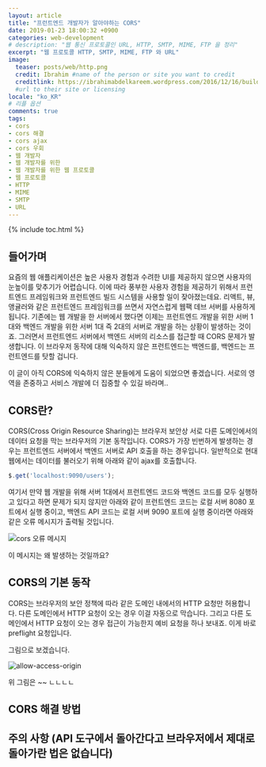 ```yaml
---
layout: article
title: "프런트엔드 개발자가 알아야하는 CORS"
date: 2019-01-23 18:00:32 +0900
categories: web-development
# description: "웹 통신 프로토콜인 URL, HTTP, SMTP, MIME, FTP 을 정리"
excerpt: "웹 프로토콜 HTTP, SMTP, MIME, FTP 와 URL"
image:
  teaser: posts/web/http.png
  credit: Ibrahim #name of the person or site you want to credit
  creditlink: https://ibrahimabdelkareem.wordpress.com/2016/12/16/building-n-tier-restful-api-using-asp-net-web-api-2-part-2-more-about-http-protocol/
  #url to their site or licensing
locale: "ko_KR"
# 리플 옵션
comments: true
tags:
- cors
- cors 해결
- cors ajax
- cors 우회
- 웹 개발자
- 웹 개발자를 위한
- 웹 개발자를 위한 웹 프로토콜
- 웹 프로토콜
- HTTP
- MIME
- SMTP
- URL
---
```

{% include toc.html %}

## 들어가며

요즘의 웹 애플리케이션은 높은 사용자 경험과 수려한 UI를 제공하지 않으면 사용자의 눈높이를 맞추기가 어렵습니다. 이에 따라 풍부한 사용자 경험을 제공하기 위해서 프런트엔드 프레임워크와 프런트엔드 빌드 시스템을 사용할 일이 잦아졌는데요. 리액트, 뷰, 앵귤러와 같은 프런트엔드 프레임워크를 쓰면서 자연스럽게 웹팩 데브 서버를 사용하게 됩니다. 기존에는 웹 개발을 한 서버에서 했다면 이제는 프런트엔드 개발을 위한 서버 1대와 백엔드 개발을 위한 서버 1대 즉 2대의 서버로 개발을 하는 상황이 발생하는 것이죠. 그러면서 프런트엔드 서버에서 백엔드 서버의 리소스를 접근할 때 CORS 문제가 발생합니다. 이 브라우저 동작에 대해 익숙하지 않은 프런트엔드는 백엔드를, 백엔드는 프런트엔드를 탓할 겁니다.

이 글이 아직 CORS에 익숙하지 않은 분들에게 도움이 되었으면 좋겠습니다. 서로의 영역을 존중하고 서비스 개발에 더 집중할 수 있길 바라며..

## CORS란?

CORS(Cross Origin Resource Sharing)는 브라우저 보안상 서로 다른 도메인에서의 데이터 요청을 막는 브라우저의 기본 동작입니다. CORS가 가장 빈번하게 발생하는 경우는 프런트엔드 서버에서 백엔드 서버로 API 호출을 하는 경우입니다. 일반적으로 현대 웹에서는 데이터를 불러오기 위해 아래와 같이 ajax를 호출합니다.

```js
$.get('localhost:9090/users');
```

여기서 만약 웹 개발을 위해 서버 1대에서 프런트엔드 코드와 백엔드 코드를 모두 실행하고 있다고 하면 문제가 되지 않지만 아래와 같이 프런트엔드 코드는 로컬 서버 8080 포트에서 실행 중이고, 백엔드 API 코드는 로컬 서버 9090 포트에 실행 중이라면 아래와 같은 오류 메시지가 출력될 것입니다.

![cors 오류 메시지]()

이 메시지는 왜 발생하는 것일까요?

## CORS의 기본 동작

CORS는 브라우저의 보안 정책에 따라 같은 도메인 내에서의 HTTP 요청만 허용합니다. 다른 도메인에서 HTTP 요청이 오는 경우 이걸 자동으로 막습니다. 그리고 다른 도메인에서 HTTP 요청이 오는 경우 접근이 가능한지 예비 요청을 하나 보내죠. 이게 바로 preflight 요청입니다.

그림으로 보겠습니다.

![allow-access-origin](/Users/gihyojoshuajang/Documents/Programming/joshua1988.github.io/images/posts/web/javascript/cors/preflight_.png)

위 그림은 ~~ ㄴㄴㄴㄴ

## CORS 해결 방법

## 주의 사항 (API 도구에서 돌아간다고 브라우저에서 제대로 돌아가란 법은 없습니다)

